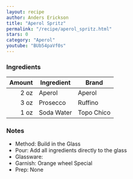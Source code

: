```yaml
---
layout: recipe
author: Anders Erickson
title: "Aperol Spritz"
permalink: "/recipe/aperol_spritz.html"
stars: 0
category: "Aperol"
youtube: "BUb54paVf0s"
---
```


### Ingredients

| Amount | Ingredient | Brand      |
| -----: | ---------- | ---------- |
|   2 oz | Aperol     | Aperol     |
|   3 oz | Prosecco   | Ruffino    |
|   1 oz | Soda Water | Topo Chico |

### Notes

- Method: Build in the Glass
- Pour: Add all ingredients directly to the glass
- Glassware:
- Garnish: Orange wheel Special
- Prep: None
